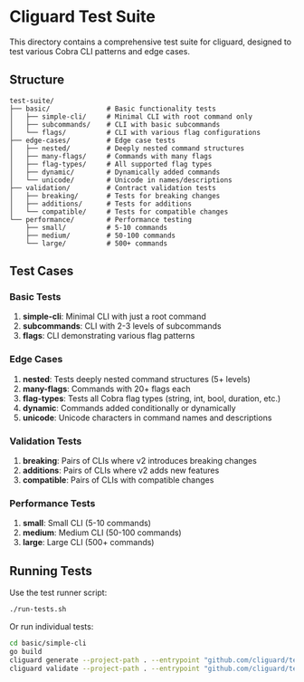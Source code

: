# Cliguard Test Suite

This directory contains a comprehensive test suite for cliguard, designed to test various Cobra CLI patterns and edge cases.

## Structure

```
test-suite/
├── basic/              # Basic functionality tests
│   ├── simple-cli/     # Minimal CLI with root command only
│   ├── subcommands/    # CLI with basic subcommands
│   └── flags/          # CLI with various flag configurations
├── edge-cases/         # Edge case tests
│   ├── nested/         # Deeply nested command structures
│   ├── many-flags/     # Commands with many flags
│   ├── flag-types/     # All supported flag types
│   ├── dynamic/        # Dynamically added commands
│   └── unicode/        # Unicode in names/descriptions
├── validation/         # Contract validation tests
│   ├── breaking/       # Tests for breaking changes
│   ├── additions/      # Tests for additions
│   └── compatible/     # Tests for compatible changes
└── performance/        # Performance testing
    ├── small/          # 5-10 commands
    ├── medium/         # 50-100 commands
    └── large/          # 500+ commands
```

## Test Cases

### Basic Tests

1. **simple-cli**: Minimal CLI with just a root command
2. **subcommands**: CLI with 2-3 levels of subcommands
3. **flags**: CLI demonstrating various flag patterns

### Edge Cases

1. **nested**: Tests deeply nested command structures (5+ levels)
2. **many-flags**: Commands with 20+ flags each
3. **flag-types**: Tests all Cobra flag types (string, int, bool, duration, etc.)
4. **dynamic**: Commands added conditionally or dynamically
5. **unicode**: Unicode characters in command names and descriptions

### Validation Tests

1. **breaking**: Pairs of CLIs where v2 introduces breaking changes
2. **additions**: Pairs of CLIs where v2 adds new features
3. **compatible**: Pairs of CLIs with compatible changes

### Performance Tests

1. **small**: Small CLI (5-10 commands)
2. **medium**: Medium CLI (50-100 commands)
3. **large**: Large CLI (500+ commands)

## Running Tests

Use the test runner script:

```bash
./run-tests.sh
```

Or run individual tests:

```bash
cd basic/simple-cli
go build
cliguard generate --project-path . --entrypoint "github.com/cliguard/test/simple.NewRootCmd" > contract.yaml
cliguard validate --project-path . --entrypoint "github.com/cliguard/test/simple.NewRootCmd" --contract contract.yaml
```